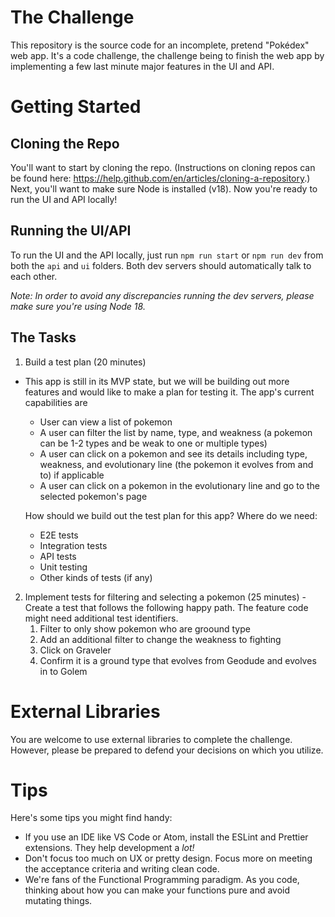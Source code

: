 # The Challenge

This repository is the source code for an incomplete, pretend "Pokédex" web app. It's a code challenge, the challenge being to finish the web app by implementing a few last minute major features in the UI and API.

# Getting Started

## Cloning the Repo

You'll want to start by cloning the repo. (Instructions on cloning repos can be found here: https://help.github.com/en/articles/cloning-a-repository.) Next, you'll want to make sure Node is installed (v18). Now you're ready to run the UI and API locally!

## Running the UI/API

To run the UI and the API locally, just run `npm run start` or `npm run dev` from both the `api` and `ui` folders. Both dev servers should automatically talk to each other.

_Note: In order to avoid any discrepancies running the dev servers, please make sure you're using Node 18._

## The Tasks

1. Build a test plan (20 minutes)
- This app is still in its MVP state, but we will be building out more features and would like to make a plan for testing it. The app's current capabilities are
   - User can view a list of pokemon
   - A user can filter the list by name, type, and weakness (a pokemon can be 1-2 types and be weak to one or multiple types)
   - A user can click on a pokemon and see its details including type, weakness, and evolutionary line (the pokemon it evolves from and to) if applicable
   - A user can click on a pokemon in the evolutionary line and go to the selected pokemon's page

   How should we build out the test plan for this app? Where do we need:
   - E2E tests
   - Integration tests
   - API tests
   - Unit testing
   - Other kinds of tests (if any)

2. Implement tests for filtering and selecting a pokemon (25 minutes) - Create a test that follows the following happy path. The feature code might need additional test identifiers. 
   1. Filter to only show pokemon who are groound type
   2. Add an additional filter to change the weakness to fighting
   3. Click on Graveler
   4. Confirm it is a ground type that evolves from Geodude and evolves in to Golem

# External Libraries

You are welcome to use external libraries to complete the challenge. However, please be prepared to defend your decisions on which you utilize.

# Tips

Here's some tips you might find handy:

- If you use an IDE like VS Code or Atom, install the ESLint and Prettier extensions. They help development a _lot!_
- Don't focus too much on UX or pretty design. Focus more on meeting the acceptance criteria and writing clean code.
- We're fans of the Functional Programming paradigm. As you code, thinking about how you can make your functions pure and avoid mutating things.
